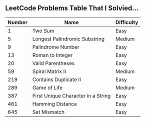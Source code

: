 ## LeetCode Problems Table That I Solvied...
| Number | Name                               | Difficulty |
|--------|------------------------------------|------------|
| 1      | Two Sum                            | Easy       |
| 5      | Longest Palindromic Substring      | Medium     |
| 9      | Palindrome Number                  | Easy       |
| 13     | Roman to Integer                   | Easy       |
| 20     | Valid Parentheses                  | Easy       |
| 59     | Spiral Matrix II                   | Medium     |
| 219    | Contains Duplicate II              | Easy       |
| 289    | Game of Life                       | Medium     |
| 387    | First Unique Character in a String | Easy       |
| 461    | Hamming Distance                   | Easy       |
| 645    | Set Mismatch                       | Easy       |
